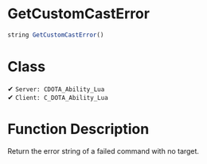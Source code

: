 # GetCustomCastError
```js	
string GetCustomCastError()
```
# Class
✔ `Server: CDOTA_Ability_Lua`  
✔ `Client: C_DOTA_Ability_Lua`  

# Function Description
Return the error string of a failed command with no target.
